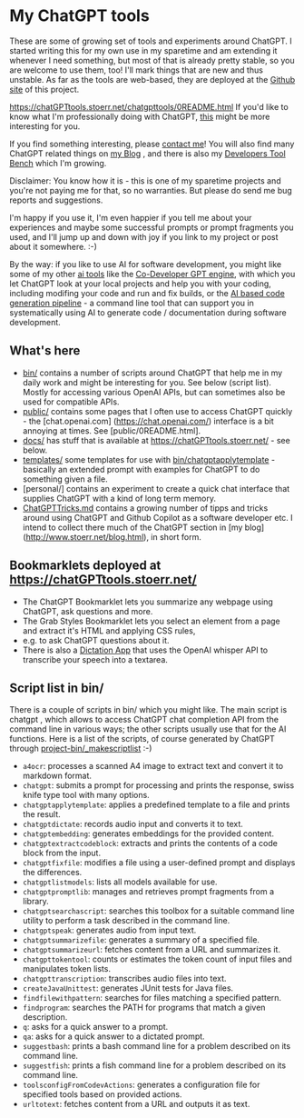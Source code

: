 # My ChatGPT tools

These are some of growing set of tools and experiments around ChatGPT.
I started writing this for my own use in my sparetime and am extending it whenever I need something,
but most of that is already pretty stable, so you are welcome to use them, too!
I'll mark things that are new and thus unstable.
As far as the tools are web-based, they are deployed at the
[Github site](https://chatGPTtools.stoerr.net/) of this project.

https://chatGPTtools.stoerr.net/chatgpttools/0README.html
If you'd like to know what I'm professionally doing with ChatGPT,
[this](https://github.com/ist-dresden/composum-chatgpt-integration) might be more interesting for you.

If you find something interesting, please [contact me](http://www.stoerr.net/)!
You will also find many ChatGPT related things on [my Blog](http://www.stoerr.net/blog.html) , and there is also my
[Developers Tool Bench](https://github.com/stoerr/DevelopersChatGPTToolBench) which I'm growing.

Disclaimer: You know how it is - this is one of my sparetime projects and you're not paying me for that, so no
warranties. But please do send me bug reports and suggestions.

I'm happy if you use it, I'm even happier if you tell me about your experiences and maybe some successful
prompts or prompt fragments you used, and I'll jump up and down with joy if you link to my project or post about it
somewhere. :-)

By the way: if you like to use AI for software development, you might like some of my other
[ai tools](https://www.stoerr.net/ai) like the
[Co-Developer GPT engine](https://codevelopergptengine.stoerr.net/), with which you let ChatGPT look at your local
projects and help you with your coding, including modifing your code and run and fix builds, or the
[AI based code generation pipeline](https://aigenpipeline.stoerr.net/) - a command line tool that can support you in
systematically using AI to generate code / documentation during software development.

## What's here

- [bin/](bin/) contains a number of scripts around ChatGPT that help me in my daily work and might be interesting for
  you. See below (script list). Mostly for accessing various OpenAI APIs, but can sometimes also be used for 
  compatible APIs.
- [public/](docs/chatgpttools/) contains some pages that I often use to access ChatGPT quickly - the [chat.openai.com]
  (https://chat.openai.com/) interface is a bit annoying at times. See [public/0README.html].
- [docs/](docs/) has stuff that is available at https://chatGPTtools.stoerr.net/ - see below.
- [templates/](templates/) some templates for use with [bin/chatgptapplytemplate](bin/chatgptapplytemplate) -
  basically an extended prompt with examples for ChatGPT to do something given a file.
- [personal/] contains an experiment to create a quick chat interface that supplies ChatGPT with a kind of long term
  memory.
- [ChatGPTTricks.md](ChatGPTTricks.md) contains a growing number of tipps and tricks around using ChatGPT and Github
  Copilot as a software developer etc. I intend to collect there much of the ChatGPT section in [my blog]
  (http://www.stoerr.net/blog.html), in short form.

## Bookmarklets deployed at https://chatGPTtools.stoerr.net/

- The ChatGPT Bookmarklet lets you summarize any webpage using ChatGPT, ask questions and more.
- The Grab Styles Bookmarklet lets you select an element from a page and extract it's HTML and applying CSS rules,
- e.g. to ask ChatGPT questions about it.
- There is also a [Dictation App](https://chatGPTtools.stoerr.net/dictation/index.html) that uses the OpenAI whisper
  API to transcribe your speech into a textarea.

## Script list in bin/

There is a couple of scripts in bin/ which you might like. The main script is chatgpt , which allows to access
ChatGPT chat completion API from the command line in various ways; the other scripts usually use that for the AI
functions. Here is a list of the scripts, of course generated by ChatGPT through
[project-bin/_makescriptlist](project-bin/_makescriptlist) :-)

<!-- Start scriptlist -->

- `a4ocr`: processes a scanned A4 image to extract text and convert it to markdown format.
- `chatgpt`: submits a prompt for processing and prints the response, swiss knife type tool with many options.
- `chatgptapplytemplate`: applies a predefined template to a file and prints the result.
- `chatgptdictate`: records audio input and converts it to text.
- `chatgptembedding`: generates embeddings for the provided content.
- `chatgptextractcodeblock`: extracts and prints the contents of a code block from the input.
- `chatgptfixfile`: modifies a file using a user-defined prompt and displays the differences.
- `chatgptlistmodels`: lists all models available for use.
- `chatgptpromptlib`: manages and retrieves prompt fragments from a library.
- `chatgptsearchascript`: searches this toolbox for a suitable command line utility to perform a task described in the command line.
- `chatgptspeak`: generates audio from input text.
- `chatgptsummarizefile`: generates a summary of a specified file.
- `chatgptsummarizeurl`: fetches content from a URL and summarizes it.
- `chatgpttokentool`: counts or estimates the token count of input files and manipulates token lists.
- `chatgpttranscription`: transcribes audio files into text.
- `createJavaUnittest`: generates JUnit tests for Java files.
- `findfilewithpattern`: searches for files matching a specified pattern.
- `findprogram`: searches the PATH for programs that match a given description.
- `q`: asks for a quick answer to a prompt.
- `qa`: asks for a quick answer to a dictated prompt.
- `suggestbash`: prints a bash command line for a problem described on its command line.
- `suggestfish`: prints a fish command line for a problem described on its command line.
- `toolsconfigFromCodevActions`: generates a configuration file for specified tools based on provided actions.
- `urltotext`: fetches content from a URL and outputs it as text.

<!-- End scriptlist -->
